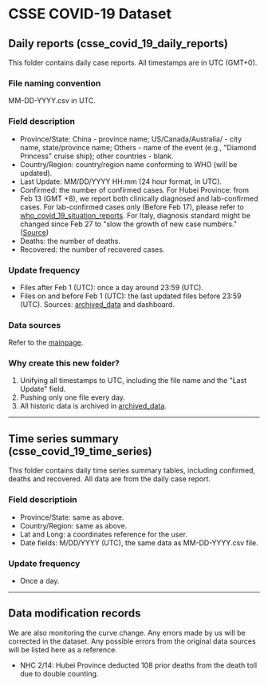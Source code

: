 # CSSE COVID-19 Dataset

## Daily reports (csse_covid_19_daily_reports)

This folder contains daily case reports. All timestamps are in UTC (GMT+0).

### File naming convention
MM-DD-YYYY.csv in UTC.

### Field description
* Province/State: China - province name; US/Canada/Australia/ - city name, state/province name; Others - name of the event (e.g., "Diamond Princess" cruise ship); other countries - blank.
* Country/Region: country/region name conforming to WHO (will be updated).
* Last Update: MM/DD/YYYY HH:mm  (24 hour format, in UTC).
* Confirmed: the number of confirmed cases. For Hubei Province: from Feb 13 (GMT +8), we report both clinically diagnosed and lab-confirmed cases. For lab-confirmed cases only (Before Feb 17), please refer to [who_covid_19_situation_reports](https://github.com/CSSEGISandData/COVID-19/tree/master/who_covid_19_situation_reports). For Italy, diagnosis standard might be changed since Feb 27 to "slow the growth of new case numbers." ([Source](https://apnews.com/6c7e40fbec09858a3b4dbd65fe0f14f5))
* Deaths: the number of deaths.
* Recovered: the number of recovered cases.

### Update frequency
* Files after Feb 1 (UTC): once a day around 23:59 (UTC).
* Files on and before Feb 1 (UTC): the last updated files before 23:59 (UTC). Sources: [archived_data](https://github.com/CSSEGISandData/COVID-19/tree/master/archived_data) and dashboard.

### Data sources
Refer to the [mainpage](https://github.com/CSSEGISandData/COVID-19).

### Why create this new folder?
1. Unifying all timestamps to UTC, including the file name and the "Last Update" field.
2. Pushing only one file every day.
3. All historic data is archived in [archived_data](https://github.com/CSSEGISandData/COVID-19/tree/master/archived_data).

---
## Time series summary (csse_covid_19_time_series)

This folder contains daily time series summary tables, including confirmed, deaths and recovered. All data are from the daily case report.

### Field descriptioin
* Province/State: same as above.
* Country/Region: same as above.
* Lat and Long: a coordinates reference for the user.
* Date fields: M/DD/YYYY (UTC), the same data as MM-DD-YYYY.csv file.

### Update frequency
* Once a day.

---
## Data modification records
We are also monitoring the curve change. Any errors made by us will be corrected in the dataset. Any possible errors from the original data sources will be listed here as a reference.
* NHC 2/14: Hubei Province deducted 108 prior deaths from the death toll due to double counting.
